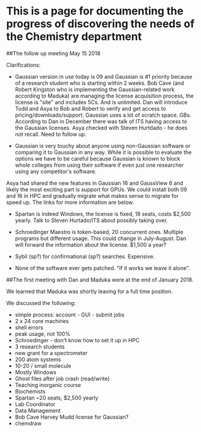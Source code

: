 # This is a page for documenting the progress of discovering the needs of the Chemistry department

##The follow up meeting May 15 2018

Clarifications:

- Gaussian version in use today is 09 and Gaussian is #1 priority because of a research student who is starting within 2 weeks. Bob Cave (and Robert Kingston who is implementing the Gaussian-related work according to Maduka) are managing the license acquisition process, the license is "site" and includes 5Cs. And is unlimited. Dan will introduce Todd and Asya to Bob and Robert to verify and get access to pricing/downloads/support. Gaussian uses a lot of scratch space. GBs. According to Dan in December there was talk of ITS having access to the Gaussian licenses. Asya checked with Steven Hurtdado - he does not recall. Need to follow up.

* Gaussian is very touchy about anyone using non-Gaussian software or comparing it to Gaussian in any way. While it is possible to evaluate the options we have to be careful because Gaussian is known to block whole colleges from using their software if even just one researcher using any competitor's software.

Asya had shared the new features in Gaussian 16 and GaussView 6 and likely the most exciting part is support for GPUs. We could install both 09 and 16 in HPC and gradually migrate what makes sense to migrate for speed up.
The links for more information are below.

- Spartan is indeed Windows, the license is fixed, 18 seats, costs $2,500 yearly. Talk to Steven Hurtado/ITS about possibly taking over.

- Schroedinger Maestro is token-based, 20 concurrent ones. Multiple programs but different usage. This could change in July-August. Dan will forward the information about the license. $1,500 a year?

- Sybil (sp?) for confirmational (sp?) searches. Expensive.

- None of the software ever gets patched. "If it works we leave it alone".

##The first meeting with Dan and Maduka were at the end of January 2018.

We learned that Maduka was shortly leaving for a full time position.

We discussed the following:

- simple process: account - GUI - submit jobs
- 2 x 24 core machines
- shell errors
- peak usage, not 100%
- Schroedinger - don't know how to set it up in HPC
- 3 research students
- new grant for a spectrometer
- 200 atom systems
- 10-20 / small molecule
- Mostly Windows
- Ghost files after job crash (read/write)
- Teaching inorganic course
- Biochemists
- Spartan ~20 seats, $2,500 yearly
- Lab Coordinator
- Data Management
- Bob Cave Harvey Mudd license for Gaussian?
- chemdraw


